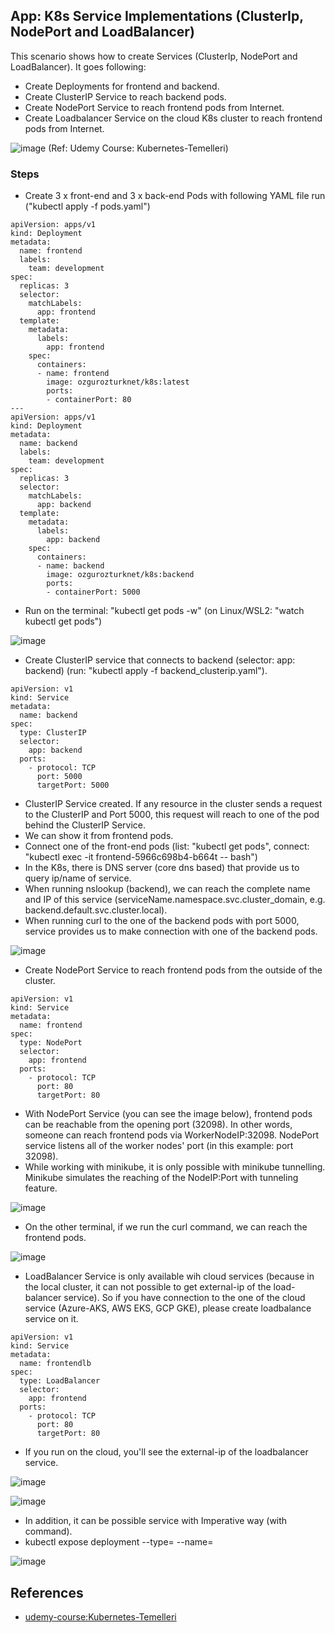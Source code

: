 ## App: K8s Service Implementations (ClusterIp, NodePort and LoadBalancer)

This scenario shows how to create Services (ClusterIp, NodePort and LoadBalancer). It goes following:
- Create Deployments for frontend and backend.
- Create ClusterIP Service to reach backend pods.
- Create NodePort Service to reach frontend pods from Internet.
- Create Loadbalancer Service on the cloud K8s cluster to reach frontend pods from Internet.


![image](https://user-images.githubusercontent.com/10358317/149774101-d4cfa70a-f461-4d9d-b2c4-f29de65e0e8b.png) (Ref: Udemy Course: Kubernetes-Temelleri)

### Steps

- Create 3 x front-end and 3 x back-end Pods with following YAML file run ("kubectl apply -f pods.yaml")
```
apiVersion: apps/v1
kind: Deployment
metadata:
  name: frontend
  labels:
    team: development
spec:
  replicas: 3
  selector:
    matchLabels:
      app: frontend
  template:
    metadata:
      labels:
        app: frontend
    spec:
      containers:
      - name: frontend
        image: ozgurozturknet/k8s:latest
        ports:
        - containerPort: 80
---
apiVersion: apps/v1
kind: Deployment
metadata:
  name: backend
  labels:
    team: development
spec:
  replicas: 3
  selector:
    matchLabels:
      app: backend
  template:
    metadata:
      labels:
        app: backend
    spec:
      containers:
      - name: backend
        image: ozgurozturknet/k8s:backend
        ports:
        - containerPort: 5000
```        
- Run on the terminal: "kubectl get pods -w" (on Linux/WSL2: "watch kubectl get pods")


![image](https://user-images.githubusercontent.com/10358317/149765878-94ec4173-a6ab-4953-9fb2-c1ffff61e4b2.png)

- Create ClusterIP service that connects to backend (selector: app: backend) (run: "kubectl apply -f backend_clusterip.yaml"). 

``` 
apiVersion: v1
kind: Service
metadata:
  name: backend
spec:
  type: ClusterIP
  selector:
    app: backend
  ports:
    - protocol: TCP
      port: 5000
      targetPort: 5000
``` 
- ClusterIP Service created. If any resource in the cluster sends a request to the ClusterIP and Port 5000, this request will reach to one of the pod behind the ClusterIP Service.
- We can show it from frontend pods. 
- Connect one of the front-end pods (list: "kubectl get pods",  connect: "kubectl exec -it frontend-5966c698b4-b664t -- bash")
- In the K8s, there is DNS server (core dns based) that provide us to query ip/name of service.
- When running nslookup (backend), we can reach the complete name and IP of this service (serviceName.namespace.svc.cluster_domain, e.g. backend.default.svc.cluster.local).
- When running curl to the one of the backend pods with port 5000, service provides us to make connection with one of the backend pods.
    
![image](https://user-images.githubusercontent.com/10358317/149767889-29c64bd6-54bf-42bf-b12b-ed83ffedb0a8.png)

- Create NodePort Service to reach frontend pods from the outside of the cluster.
```
apiVersion: v1
kind: Service
metadata:
  name: frontend
spec:
  type: NodePort
  selector:
    app: frontend
  ports:
    - protocol: TCP
      port: 80
      targetPort: 80
```
- With NodePort Service (you can see the image below), frontend pods can be reachable from the opening port (32098). In other words, someone can reach frontend pods via WorkerNodeIP:32098. NodePort service listens all of the worker nodes' port (in this example: port 32098).     
- While working with minikube, it is only possible with minikube tunnelling. Minikube simulates the reaching of the NodeIP:Port with tunneling feature. 

![image](https://user-images.githubusercontent.com/10358317/149769823-a9e00708-c614-41dc-bb73-321483ccf0f3.png)

- On the other terminal, if we run the curl command, we can reach the frontend pods. 

![image](https://user-images.githubusercontent.com/10358317/149770958-87b0c840-92b3-4f9d-81cc-84e725381bf3.png)

- LoadBalancer Service is only available wih cloud services (because in the local cluster, it can not possible to get external-ip of the load-balancer service). So if you have connection to the one of the cloud service (Azure-AKS, AWS EKS, GCP GKE), please create loadbalance service on it. 

```
apiVersion: v1
kind: Service
metadata:
  name: frontendlb
spec:
  type: LoadBalancer
  selector:
    app: frontend
  ports:
    - protocol: TCP
      port: 80
      targetPort: 80
```
- If you run on the cloud, you'll see the external-ip of the loadbalancer service. 

![image](https://user-images.githubusercontent.com/10358317/149772479-a6262368-ab70-4c79-9897-a8162d5dc767.png)

![image](https://user-images.githubusercontent.com/10358317/149772584-705ab659-4e5e-496e-999c-cabaf3c5a9d2.png)

- In addition, it can be possible service with Imperative way (with command).
- kubectl expose deployment <deploymentName> --type=<typeOfService> --name=<nameOfService>

![image](https://user-images.githubusercontent.com/10358317/149773190-44d11369-ee98-400b-b84a-57527fc1fba7.png)
  
## References  <a name="references"></a>
- [udemy-course:Kubernetes-Temelleri](https://www.udemy.com/course/kubernetes-temelleri/)  

